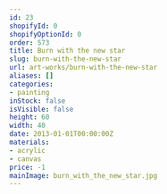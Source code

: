 ```yaml
---
id: 23
shopifyId: 0
shopifyOptionId: 0
order: 573
title: Burn with the new star
slug: burn-with-the-new-star
url: art-works/burn-with-the-new-star
aliases: []
categories:
- painting
inStock: false
isVisible: false
height: 60
width: 40
date: 2013-01-01T00:00:00Z
materials:
- acrylic
- canvas
price: -1
mainImage: burn_with_the_new_star.jpg
---
```

